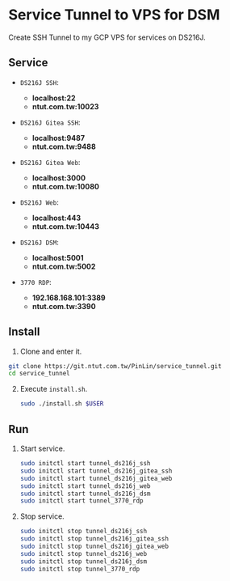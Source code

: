# Service Tunnel to VPS for DSM
Create SSH Tunnel to my GCP VPS for services on DS216J.

## Service
+ `DS216J SSH`: 
  +  **localhost:22**
  +  **ntut.com.tw:10023**

+ `DS216J Gitea SSH`:
  +  **localhost:9487**
  +  **ntut.com.tw:9488**

+ `DS216J Gitea Web`:
  +  **localhost:3000**
  +  **ntut.com.tw:10080**

+ `DS216J Web`:
  +  **localhost:443**
  +  **ntut.com.tw:10443**

+ `DS216J DSM`:
  +  **localhost:5001**
  +  **ntut.com.tw:5002**

+ `3770 RDP`:
  +  **192.168.168.101:3389**
  +  **ntut.com.tw:3390**

## Install
1. Clone and enter it.
  ```sh
  git clone https://git.ntut.com.tw/PinLin/service_tunnel.git
  cd service_tunnel
  ```

2. Execute `install.sh`.
   ```sh
   sudo ./install.sh $USER
   ```

## Run
1. Start service.
   ```sh
   sudo initctl start tunnel_ds216j_ssh
   sudo initctl start tunnel_ds216j_gitea_ssh
   sudo initctl start tunnel_ds216j_gitea_web
   sudo initctl start tunnel_ds216j_web
   sudo initctl start tunnel_ds216j_dsm
   sudo initctl start tunnel_3770_rdp
   ```

2. Stop service.
   ```sh
   sudo initctl stop tunnel_ds216j_ssh
   sudo initctl stop tunnel_ds216j_gitea_ssh
   sudo initctl stop tunnel_ds216j_gitea_web
   sudo initctl stop tunnel_ds216j_web
   sudo initctl stop tunnel_ds216j_dsm
   sudo initctl stop tunnel_3770_rdp
   ```